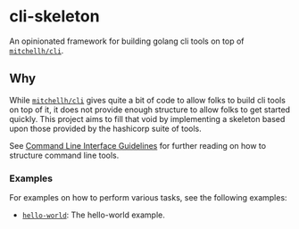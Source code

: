 # cli-skeleton

An opinionated framework for building golang cli tools on top of [`mitchellh/cli`](https://github.com/mitchellh/cli).

## Why

While [`mitchellh/cli`](https://github.com/mitchellh/cli) gives quite a bit of code to allow folks to build cli tools on top of it, it does not provide enough structure to allow folks to get started quickly. This project aims to fill that void by implementing a skeleton based upon those provided by the hashicorp suite of tools.

See [Command Line Interface Guidelines](https://clig.dev/) for further reading on how to structure command line tools.

### Examples

For examples on how to perform various tasks, see the following examples:

- [`hello-world`](examples/hello-world): The hello-world example.
